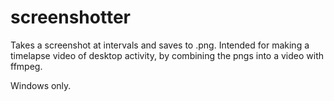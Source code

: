 # screenshotter

Takes a screenshot at intervals and saves to .png.  Intended for making a timelapse video of desktop activity, by combining the pngs into a video with ffmpeg.

Windows only.
